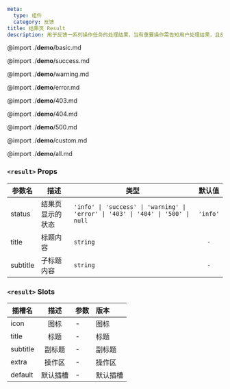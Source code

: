 ```yaml
meta:
  type: 组件
  category: 反馈
title: 结果页 Result
description: 用于反馈一系列操作任务的处理结果，当有重要操作需告知用户处理结果，且反馈内容较为复杂时使用。
```

@import ./__demo__/basic.md

@import ./__demo__/success.md

@import ./__demo__/warning.md

@import ./__demo__/error.md

@import ./__demo__/403.md

@import ./__demo__/404.md

@import ./__demo__/500.md

@import ./__demo__/custom.md


@import ./__demo__/all.md


### `<result>` Props

|参数名|描述|类型|默认值|
|---|---|---|:---:|
|status|结果页显示的状态|`'info' \| 'success' \| 'warning' \| 'error' \| '403' \| '404' \| '500' \| null`|`'info'`|
|title|标题内容|`string`|`-`|
|subtitle|子标题内容|`string`|`-`|
### `<result>` Slots

|插槽名|描述|参数|版本|
|---|:---:|---|:---|
|icon|图标|-|图标|
|title|标题|-|标题|
|subtitle|副标题|-|副标题|
|extra|操作区|-|操作区|
|default|默认插槽|-|默认插槽|


